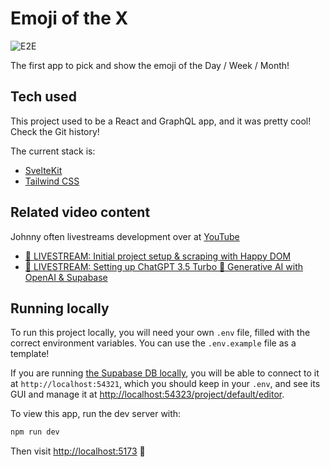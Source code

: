 # Emoji of the X

![E2E](https://github.com/jmagrippis/emoji-of-the-x/actions/workflows/playwright.yaml/badge.svg)

The first app to pick and show the emoji of the Day / Week / Month!

## Tech used

This project used to be a React and GraphQL app, and it was pretty cool! Check the Git history!

The current stack is:

- [SvelteKit](https://kit.svelte.dev/)
- [Tailwind CSS](https://tailwindcss.com/)

## Related video content

Johnny often livestreams development over at [YouTube](https://www.youtube.com/@jmagrippis)

- [🔴 LIVESTREAM: Initial project setup & scraping with Happy DOM](https://www.youtube.com/watch?v=dc5rRLHNPbg)
- [🔴 LIVESTREAM: Setting up ChatGPT 3.5 Turbo 🤖 Generative AI with OpenAI & Supabase](https://www.youtube.com/watch?v=9-U5SByu9e4)

## Running locally

To run this project locally, you will need your own `.env` file, filled with the correct environment variables. You can use the `.env.example` file as a template!

If you are running [the Supabase DB locally](https://supabase.com/docs/guides/cli/local-development), you will be able to connect to it at `http://localhost:54321`, which you should keep in your `.env`, and see its GUI and manage it at [http://localhost:54323/project/default/editor](http://localhost:54323/project/default/editor).

To view this app, run the dev server with:

```sh
npm run dev
```

Then visit [http://localhost:5173](http://localhost:5173) 🚀
